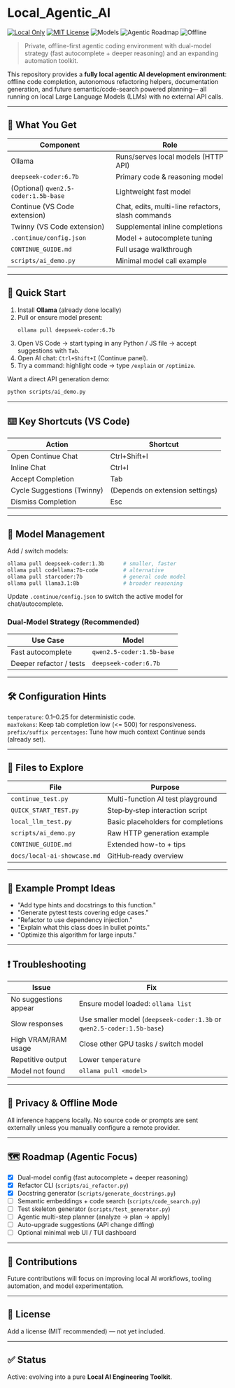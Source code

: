 # Local_Agentic_AI

<p align="left">
	<a href="https://github.com/kanadmarick/Local_Agentic_AL"><img src="https://img.shields.io/badge/Mode-100%25%20Local-4B8BF5" alt="Local Only" /></a>
	<a href="LICENSE"><img src="https://img.shields.io/badge/License-MIT-green" alt="MIT License" /></a>
	<img src="https://img.shields.io/badge/Models-DeepSeek%206.7B%20%2B%20Qwen%201.5B-orange" alt="Models" />
	<img src="https://img.shields.io/badge/Agentic-Planning%20%26%20Refactor%20Roadmap-purple" alt="Agentic Roadmap" />
	<img src="https://img.shields.io/badge/Offline-Yes-success" alt="Offline" />
</p>

> Private, offline-first agentic coding environment with dual-model strategy (fast autocomplete + deeper reasoning) and an expanding automation toolkit.

This repository provides a **fully local agentic AI development environment**: offline code completion, autonomous refactoring helpers, documentation generation, and future semantic/code-search powered planning— all running on local Large Language Models (LLMs) with no external API calls.

---
## 🧠 What You Get
| Component | Role |
|-----------|------|
| Ollama | Runs/serves local models (HTTP API) |
| `deepseek-coder:6.7b` | Primary code & reasoning model |
| (Optional) `qwen2.5-coder:1.5b-base` | Lightweight fast model |
| Continue (VS Code extension) | Chat, edits, multi-line refactors, slash commands |
| Twinny (VS Code extension) | Supplemental inline completions |
| `.continue/config.json` | Model + autocomplete tuning |
| `CONTINUE_GUIDE.md` | Full usage walkthrough |
| `scripts/ai_demo.py` | Minimal model call example |

---
## 🚀 Quick Start
1. Install **Ollama** (already done locally)  
2. Pull or ensure model present:
	```bash
	ollama pull deepseek-coder:6.7b
	```
3. Open VS Code → start typing in any Python / JS file → accept suggestions with `Tab`.
4. Open AI chat: `Ctrl+Shift+I` (Continue panel).  
5. Try a command: highlight code → type `/explain` or `/optimize`.

Want a direct API generation demo:
```bash
python scripts/ai_demo.py
```

---
## ⌨️ Key Shortcuts (VS Code)
| Action | Shortcut |
|--------|----------|
| Open Continue Chat | Ctrl+Shift+I |
| Inline Chat | Ctrl+I |
| Accept Completion | Tab |
| Cycle Suggestions (Twinny) | (Depends on extension settings) |
| Dismiss Completion | Esc |

---
## 🔧 Model Management
Add / switch models:
```bash
ollama pull deepseek-coder:1.3b      # smaller, faster
ollama pull codellama:7b-code        # alternative
ollama pull starcoder:7b             # general code model
ollama pull llama3.1:8b              # broader reasoning
```
Update `.continue/config.json` to switch the active model for chat/autocomplete.

### Dual-Model Strategy (Recommended)
| Use Case | Model |
|----------|-------|
| Fast autocomplete | `qwen2.5-coder:1.5b-base` |
| Deeper refactor / tests | `deepseek-coder:6.7b` |

---
## 🛠 Configuration Hints
`temperature`: 0.1–0.25 for deterministic code.  
`maxTokens`: Keep tab completion low (<= 500) for responsiveness.  
`prefix/suffix percentages`: Tune how much context Continue sends (already set).  

---
## 🧪 Files to Explore
| File | Purpose |
|------|---------|
| `continue_test.py` | Multi-function AI test playground |
| `QUICK_START_TEST.py` | Step‑by‑step interaction script |
| `local_llm_test.py` | Basic placeholders for completions |
| `scripts/ai_demo.py` | Raw HTTP generation example |
| `CONTINUE_GUIDE.md` | Extended how-to + tips |
| `docs/local-ai-showcase.md` | GitHub‑ready overview |

---
## 🧪 Example Prompt Ideas
* "Add type hints and docstrings to this function."  
* "Generate pytest tests covering edge cases."  
* "Refactor to use dependency injection."  
* "Explain what this class does in bullet points."  
* "Optimize this algorithm for large inputs."  

---
## ❗ Troubleshooting
| Issue | Fix |
|-------|-----|
| No suggestions appear | Ensure model loaded: `ollama list` |
| Slow responses | Use smaller model (`deepseek-coder:1.3b` or `qwen2.5-coder:1.5b-base`) |
| High VRAM/RAM usage | Close other GPU tasks / switch model |
| Repetitive output | Lower `temperature` |
| Model not found | `ollama pull <model>` |

---
## 🔐 Privacy & Offline Mode
All inference happens locally. No source code or prompts are sent externally unless you manually configure a remote provider.

---
## 🗺 Roadmap (Agentic Focus)
- [x] Dual-model config (fast autocomplete + deeper reasoning)  
- [x] Refactor CLI (`scripts/ai_refactor.py`)  
- [x] Docstring generator (`scripts/generate_docstrings.py`)  
- [ ] Semantic embeddings + code search (`scripts/code_search.py`)  
- [ ] Test skeleton generator (`scripts/test_generator.py`)  
- [ ] Agentic multi-step planner (analyze → plan → apply)  
- [ ] Auto-upgrade suggestions (API change diffing)  
- [ ] Optional minimal web UI / TUI dashboard  

---
## 🤝 Contributions
Future contributions will focus on improving local AI workflows, tooling automation, and model experimentation.

---
## 📄 License
Add a license (MIT recommended) — not yet included.

---
## ✅ Status
Active: evolving into a pure **Local AI Engineering Toolkit**.

